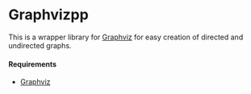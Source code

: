 # Graphvizpp

This is a wrapper library for [Graphviz](http://www.graphviz.org/) for easy creation of directed and undirected graphs.

#### Requirements
+ [Graphviz](http://www.graphviz.org/)